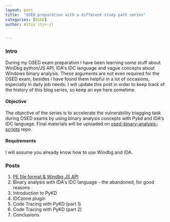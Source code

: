 ```yaml
---
layout: post
title:  "OSED preparation with a different study path series"
categories: [OSED]
author: Altin (tin-z)


---
```


### Intro ###
  During my OSED exam preparation I have been learning some stuff about WinDbg
  python/JS API, IDA's IDC language and vague concepts about Windows binary
  analysis. These arguments are not even required for the OSED exam, besides i
  have found them helpful in a lot of occasions, especially in daily job needs.
  I will update this post in order to keep track of the history of this blog
  series, so keep an eye here sometime.

#### Objective ####
  The objective of the series is to accelerate the vulnerability triagging task
  during OSED exams by using binary analysis concepts with Pykd and IDA's IDC
  language. Final materials will be uploaded on
  [osed-binary-analysis-scripts](https://github.com/tin-z/osed-binary-analysis-scripts)
  repo.


#### Requirements ####
  I will assume you already know how to use Windbg and IDA.


### Posts ###

1. [PE file format & Windbg JS API](https://tin-z.github.io/osed/pe/windbg/2022/09/18/osed_1.html)
2. Binary analysis with IDA's IDC language - the abandoned, for good reasons
3. Introduction to PyKD
4. IDCzone plugin
5. Code Tracing with PyKD (part 1)
6. Code Tracing with PyKD (part 2)
7. Conclusions




